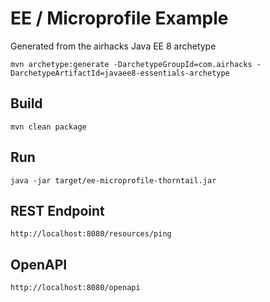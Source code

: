 # EE / Microprofile Example

Generated from the airhacks Java EE 8 archetype

```
mvn archetype:generate -DarchetypeGroupId=com.airhacks -DarchetypeArtifactId=javaee8-essentials-archetype
```

## Build

```
mvn clean package
```

## Run

```
java -jar target/ee-microprofile-thorntail.jar
```

## REST Endpoint

```
http://localhost:8080/resources/ping
```

## OpenAPI

```
http://localhost:8080/openapi
```
